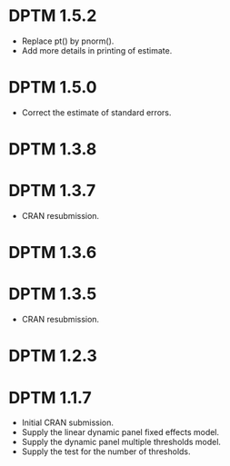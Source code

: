 # DPTM 1.5.2
* Replace pt() by pnorm().
* Add more details in printing of estimate.

# DPTM 1.5.0
* Correct the estimate of standard errors.

# DPTM 1.3.8

# DPTM 1.3.7
* CRAN resubmission.

# DPTM 1.3.6

# DPTM 1.3.5
* CRAN resubmission.

# DPTM 1.2.3

# DPTM 1.1.7

* Initial CRAN submission.
* Supply the linear dynamic panel fixed effects model.
* Supply the dynamic panel multiple thresholds model.
* Supply the test for the number of thresholds.

